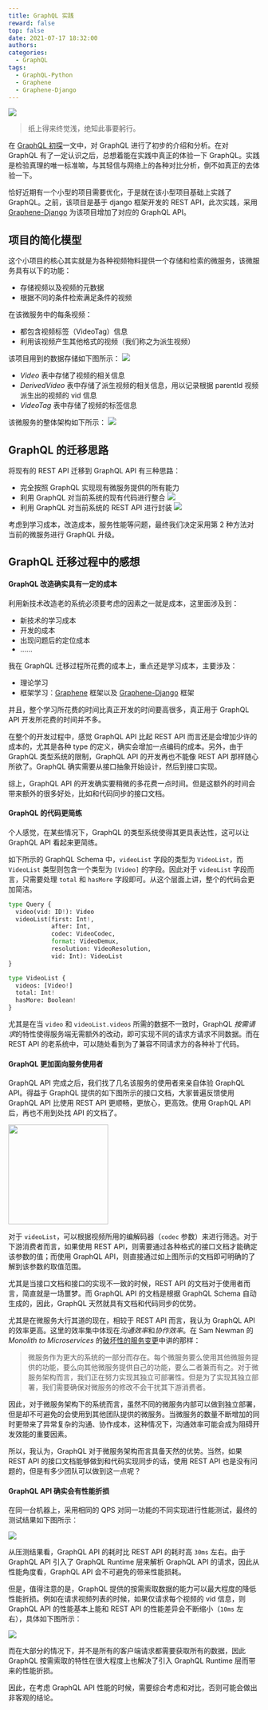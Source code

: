 ```yaml
---
title: GraphQL 实践
reward: false
top: false
date: 2021-07-17 18:32:00
authors:
categories:
  - GraphQL
tags:
  - GraphQL-Python
  - Graphene
  - Graphene-Django
---
```


![](1.png)

> 纸上得来终觉浅，绝知此事要躬行。

在 [GraphQL 初探](/2021/06/15/Preliminary-Exploration-of-the-GraphQL/)一文中，对 GraphQL 进行了初步的介绍和分析。在对 GraphQL 有了一定认识之后，总想着能在实践中真正的体验一下 GraphQL。实践是检验真理的唯一标准嘛，与其轻信与网络上的各种对比分析，倒不如真正的去体验一下。

恰好近期有一个小型的项目需要优化，于是就在该小型项目基础上实践了 GraphQL。之前，该项目是基于 django 框架开发的 REST API，此次实践，采用 [Graphene-Django](https://github.com/graphql-python/graphene-django) 为该项目增加了对应的 GraphQL API。

<!--more-->

## 项目的简化模型
这个小项目的核心其实就是为各种视频物料提供一个存储和检索的微服务，该微服务具有以下的功能：
* 存储视频以及视频的元数据
* 根据不同的条件检索满足条件的视频

在该微服务中的每条视频：
* 都包含视频标签（VideoTag）信息
* 利用该视频产生其他格式的视频（我们称之为派生视频）

该项目用到的数据存储如下图所示：
![](2.png)

* *Video* 表中存储了视频的相关信息
* *DerivedVideo* 表中存储了派生视频的相关信息，用以记录根据 parentId 视频派生出的视频的 vid 信息
* *VideoTag* 表中存储了视频的标签信息

该微服务的整体架构如下所示：
![](3.png)

## GraphQL 的迁移思路
将现有的 REST API 迁移到 GraphQL API 有三种思路：
* 完全按照 GraphQL 实现现有微服务提供的所有能力
* 利用 GraphQL 对当前系统的现有代码进行整合
  ![](4.png)
* 利用 GraphQL 对当前系统的 REST API 进行封装
  ![](5.png)

考虑到学习成本，改造成本，服务性能等问题，最终我们决定采用第 2 种方法对当前的微服务进行 GraphQL 升级。

## GraphQL 迁移过程中的感想
#### GraphQL 改造确实具有一定的成本
利用新技术改造老的系统必须要考虑的因素之一就是成本，这里面涉及到：
* 新技术的学习成本
* 开发的成本
* 出现问题后的定位成本
* ……

我在 GraphQL 迁移过程所花费的成本上，重点还是学习成本，主要涉及：
* 理论学习
* 框架学习：[Graphene](https://docs.graphene-python.org/en/stable/) 框架以及 [Graphene-Django](https://docs.graphene-python.org/projects/django/en/latest/) 框架

并且，整个学习所花费的时间比真正开发的时间要高很多，真正用于 GraphQL API 开发所花费的时间并不多。

在整个的开发过程中，感觉 GraphQL API 比起 REST API 而言还是会增加少许的成本的，尤其是各种 type 的定义，确实会增加一点编码的成本。另外，由于 GraphQL 类型系统的限制，GraphQL API 的开发再也不能像 REST API 那样随心所欲了。GraphQL 确实需要从接口抽象开始设计，然后到接口实现。

综上，GraphQL API 的开发确实要稍微的多花费一点时间。但是这额外的时间会带来额外的很多好处，比如和代码同步的接口文档。

#### GraphQL 的代码更简练
个人感觉，在某些情况下，GraphQL 的类型系统使得其更具表达性，这可以让 GraphQL API 看起来更简练。

如下所示的 GraphQL Schema 中，`videoList` 字段的类型为 `VideoList`，而 `VideoList` 类型则包含一个类型为 `[Video]` 的字段。因此对于 `videoList` 字段而言，只需要处理 `total` 和 `hasMore` 字段即可。从这个层面上讲，整个的代码会更加简洁。

``` python
type Query {
  video(vid: ID!): Video
  videoList(first: Int!, 
            after: Int, 
            codec: VideoCodec, 
            format: VideoDemux, 
            resolution: VideoResolution, 
            vid: Int): VideoList
}

type VideoList {
  videos: [Video!]
  total: Int!
  hasMore: Boolean!
}
```

尤其是在当 `video` 和 `videoList.videos` 所需的数据不一致时，GraphQL *按需请求*的特性使得服务端无需额外的改动，即可实现不同的请求方请求不同数据。而在 REST API 的老系统中，可以随处看到为了兼容不同请求方的各种补丁代码。

#### GraphQL 更加面向服务使用者
GraphQL API 完成之后，我们找了几名该服务的使用者来亲自体验 GraphQL API。得益于 GraphQL 提供的如下图所示的接口文档，大家普遍反馈使用 GraphQL API 比使用 REST API 更顺畅，更放心，更高效。使用 GraphQL API 后，再也不用到处找 API 的文档了。

<p><img src="/2021/07/17/The-First-Python-Project-For-GraphQL/6.gif" width="200px"></p>

对于 `videoList`，可以根据视频所用的编解码器（`codec` 参数）来进行筛选。对于下游消费者而言，如果使用 REST API，则需要通过各种格式的接口文档才能确定该参数的值；而使用 GraphQL API，则直接通过如上图所示的文档即可明确的了解到该参数的取值范围。

尤其是当接口文档和接口的实现不一致的时候，REST API 的文档对于使用者而言，简直就是一场噩梦。而 GraphQL API 的文档是根据 GraphQL Schema 自动生成的，因此，GraphQL 天然就具有文档和代码同步的优势。

尤其是在微服务大行其道的现在，相较于 REST API 而言，我认为 GraphQL API 的效率更高。这里的效率集中体现在*沟通效率*和*协作效率*。在 Sam Newman 的 *Monolith to Microservices* 的[破坏性的服务变更](/monolith-to-microservices/docs/Breaking_Changes.html)中讲的那样：

> 微服务作为更大的系统的一部分而存在。每个微服务要么使用其他微服务提供的功能，要么向其他微服务提供自己的功能，要么二者兼而有之。对于微服务架构而言，我们正在努力实现其独立可部署性。但是为了实现其独立部署，我们需要确保对微服务的修改不会干扰其下游消费者。

因此，对于微服务架构下的系统而言，虽然不同的微服务内部可以做到独立部署，但是却不可避免的会使用到其他团队提供的微服务。当微服务的数量不断增加的同时更带来了异常复杂的沟通、协作成本，这种情况下，沟通效率可能会成为阻碍开发效能的重要因素。

所以，我认为，GraphQL 对于微服务架构而言具备天然的优势。当然，如果 REST API 的接口文档能够做到和代码实现同步的话，使用 REST API 也是没有问题的，但是有多少团队可以做到这一点呢？

#### GraphQL API 确实会有性能折损
在同一台机器上，采用相同的 QPS 对同一功能的不同实现进行性能测试，最终的测试结果如下图所示：

![](7.png)

从压测结果看，GraphQL API 的耗时比 REST API 的耗时高 `30ms` 左右。由于 GraphQL API 引入了 GraphQL Runtime 层来解析 GraphQL API 的请求，因此从性能角度看，GraphQL API 会不可避免的带来性能损耗。

但是，值得注意的是，GraphQL 提供的按需索取数据的能力可以最大程度的降低性能折损。例如在请求视频列表的时候，如果仅请求每个视频的 vid 信息，则 GraphQL API 的性能基本上能和 REST API 的性能差异会不断缩小（`10ms` 左右），具体如下图所示：

![](8.png)

而在大部分的情况下，并不是所有的客户端请求都需要获取所有的数据，因此 GraphQL 按需索取的特性在很大程度上也解决了引入 GraphQL Runtime 层而带来的性能折损。

因此，在考虑 GraphQL API 性能的时候，需要综合考虑和对比，否则可能会做出非客观的结论。